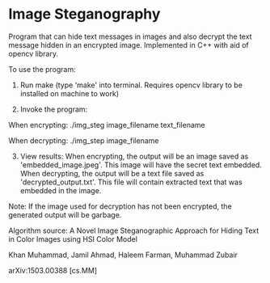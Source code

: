 # Image Steganography
Program that can hide text messages in images and also decrypt the text message hidden in an encrypted image. Implemented in C++ with aid of opencv library.

To use the program:

1) Run make (type 'make' into terminal. Requires opencv library to be installed on machine to work)

2) Invoke the program:

When encrypting: ./img_steg image_filename text_filename

When decrypting: ./img_step image_filename

3) View results: When encrypting, the output will be an image saved as 'embedded_image.jpeg'. This image will have the secret text embedded. When decrypting, the output will be a text file saved as 'decrypted_output.txt'. This file will contain extracted text that was embedded in the image. 

Note: If the image used for decryption has not been encrypted, the generated output will be garbage.

Algorithm source: 
A Novel Image Steganographic Approach for Hiding Text in Color Images using HSI Color Model

Khan Muhammad, Jamil Ahmad, Haleem Farman, Muhammad Zubair

arXiv:1503.00388 [cs.MM]

